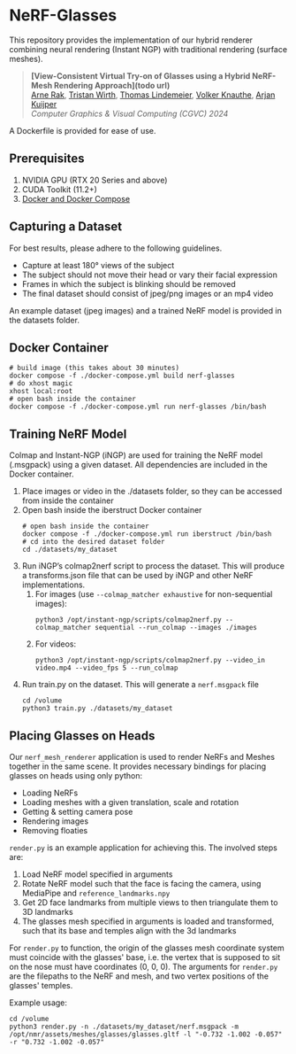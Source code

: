 # NeRF-Glasses

This repository provides the implementation of our hybrid renderer combining neural rendering (Instant NGP) with traditional rendering (surface meshes).
> __[View-Consistent Virtual Try-on of Glasses using a Hybrid NeRF-Mesh Rendering Approach](todo url)__  
> [Arne Rak](https://orcid.org/0000-0001-6385-3455), [Tristan Wirth](https://orcid.org/0000-0002-2445-9081),  [Thomas Lindemeier](https://orcid.org/0009-0003-7715-8439), [Volker Knauthe](https://orcid.org/0000-0001-6993-5099), [Arjan Kuijper](https://orcid.org/0000-0002-6413-0061)  
> _Computer Graphics & Visual Computing (CGVC) 2024_  

A Dockerfile is provided for ease of use.

## Prerequisites

1. NVIDIA GPU (RTX 20 Series and above)
2. CUDA Toolkit (11.2+)
3. [Docker and Docker Compose](https://docs.docker.com/compose/install/linux/#install-using-the-repository)

## Capturing a Dataset
For best results, please adhere to the following guidelines.

- Capture at least 180° views of the subject
- The subject should not move their head or vary their facial expression
- Frames in which the subject is blinking should be removed
- The final dataset should consist of jpeg/png images or an mp4 video

An example dataset (jpeg images) and a trained NeRF model is provided in the datasets folder.

## Docker Container
```
# build image (this takes about 30 minutes)
docker compose -f ./docker-compose.yml build nerf-glasses
# do xhost magic
xhost local:root
# open bash inside the container
docker compose -f ./docker-compose.yml run nerf-glasses /bin/bash
```

## Training NeRF Model
Colmap and Instant-NGP (iNGP) are used for training the NeRF model (.msgpack) using a given dataset. All dependencies are included in the Docker container.

1. Place images or video in the ./datasets folder, so they can be accessed from inside the container
2. Open bash inside the iberstruct Docker container
   ```
   # open bash inside the container
   docker compose -f ./docker-compose.yml run iberstruct /bin/bash
   # cd into the desired dataset folder
   cd ./datasets/my_dataset
   ```
3. Run iNGP’s colmap2nerf script to process the dataset. This will produce a transforms.json file that can be used by iNGP and other NeRF implementations.
   1. For images (use `--colmap_matcher exhaustive` for non-sequential images):
      ```
      python3 /opt/instant-ngp/scripts/colmap2nerf.py --colmap_matcher sequential --run_colmap --images ./images
      ```
   2. For videos:
      ```
      python3 /opt/instant-ngp/scripts/colmap2nerf.py --video_in video.mp4 --video_fps 5 --run_colmap
      ```
4. Run train.py on the dataset. This will generate a `nerf.msgpack` file
    ```
    cd /volume
    python3 train.py ./datasets/my_dataset
    ```

## Placing Glasses on Heads
Our `nerf_mesh_renderer` application is used to render NeRFs and Meshes together in the same scene.
It provides necessary bindings for placing glasses on heads using only python:
- Loading NeRFs
- Loading meshes with a given translation, scale and rotation
- Getting & setting camera pose
- Rendering images
- Removing floaties

`render.py` is an example application for achieving this.
The involved steps are:
1. Load NeRF model specified in arguments
2. Rotate NeRF model such that the face is facing the camera, using MediaPipe and `reference_landmarks.npy`
3. Get 2D face landmarks from multiple views to then triangulate them to 3D landmarks
4. The glasses mesh specified in arguments is loaded and transformed, such that its base and temples align with the 3d landmarks

For `render.py` to function, the origin of the glasses mesh coordinate system must coincide with the glasses' base, i.e. the vertex that is supposed to sit on the nose must have coordinates (0, 0, 0).
The arguments for `render.py` are the filepaths to the NeRF and mesh, and two vertex positions of the glasses' temples.

Example usage:
```
cd /volume
python3 render.py -n ./datasets/my_dataset/nerf.msgpack -m /opt/nmr/assets/meshes/glasses/glasses.gltf -l "-0.732 -1.002 -0.057" -r "0.732 -1.002 -0.057"
```
